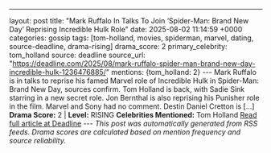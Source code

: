 ---
layout: post
title: "Mark Ruffalo In Talks To Join ‘Spider-Man: Brand New Day’ Reprising Incredible Hulk Role"
date: 2025-08-02 11:14:59 +0000
categories: gossip
tags: [tom-holland, movies, spiderman, marvel, dating, source-deadline, drama-rising]
drama_score: 2
primary_celebrity: tom_holland
source: deadline
source_url: "https://deadline.com/2025/08/mark-ruffalo-spider-man-brand-new-day-incredible-hulk-1236476885/"
mentions: {tom_holland: 2} --- Mark Ruffalo is in talks to reprise his famed Marvel role of Incredible Hulk in Spider-Man: Brand New Day, sources confirm. Tom Holland is back, with Sadie Sink starring in a new secret role. Jon Bernthal is also reprising his Punisher role in the film. Marvel and Sony had no comment. Destin Daniel Cretton is […] **Drama Score:** 2 | **Level:** RISING **Celebrities Mentioned:** Tom Holland [Read full article at Deadline](https://deadline.com/2025/08/mark-ruffalo-spider-man-brand-new-day-incredible-hulk-1236476885/) --- *This post was automatically generated from RSS feeds. Drama scores are calculated based on mention frequency and source reliability.*